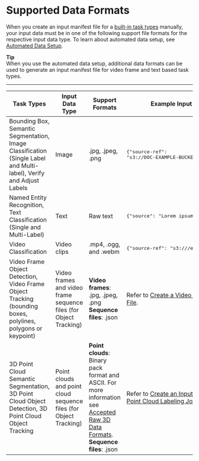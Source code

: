 # Supported Data Formats<a name="sms-supported-data-formats"></a>

When you create an input manifest file for a [ built\-in task types](https://docs.aws.amazon.com/sagemaker/latest/dg/sms-task-types.html) manually, your input data must be in one of the following support file formats for the respective input data type\. To learn about automated data setup, see [Automated Data Setup](sms-console-create-manifest-file.md)\.

**Tip**  
When you use the automated data setup, additional data formats can be used to generate an input manifest file for video frame and text based task types\.


****  

| Task Types | Input Data Type | Support Formats | Example Input Manifest Line | 
| --- | --- | --- | --- | 
|  Bounding Box, Semantic Segmentation, Image Classification \(Single Label and Multi\-label\), Verify and Adjust Labels  |  Image  |  \.jpg, \.jpeg, \.png  |  <pre>{"source-ref": "s3://DOC-EXAMPLE-BUCKET1/example-image.png"}</pre>  | 
|  Named Entity Recognition, Text Classification \(Single and Multi\-Label\)  | Text | Raw text |  <pre>{"source": "Lorem ipsum dolor sit amet"}</pre>  | 
|  Video Classification  | Video clips | \.mp4, \.ogg, and \.webm |  <pre>{"source-ref": "s3:///example-video.mp4"}</pre>  | 
| Video Frame Object Detection, Video Frame Object Tracking \(bounding boxes, polylines, polygons or keypoint\) | Video frames and video frame sequence files \(for Object Tracking\) |  **Video frames**: \.jpg, \.jpeg, \.png **Sequence files**: \.json  | Refer to [Create a Video Frame Input Manifest File](sms-video-manual-data-setup.md#sms-video-create-manifest)\. | 
|  3D Point Cloud Semantic Segmentation, 3D Point Cloud Object Detection, 3D Point Cloud Object Tracking  | Point clouds and point cloud sequence files \(for Object Tracking\) |  **Point clouds**: Binary pack format and ASCII\. For more information see [Accepted Raw 3D Data Formats](sms-point-cloud-raw-data-types.md)\. **Sequence files**: \.json  | Refer to [Create an Input Manifest File for a 3D Point Cloud Labeling Job](sms-point-cloud-input-manifest.md)\. | 